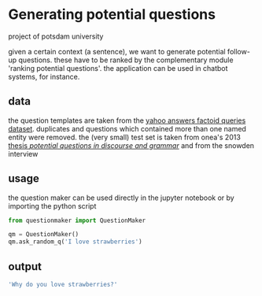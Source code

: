 # Generating potential questions
project of potsdam university

given a certain context (a sentence), we want to generate potential follow-up questions. these have to be ranked by the complementary module 'ranking potential questions'. the application can be used in chatbot systems, for instance.

## data

the question templates are taken from the [yahoo answers factoid queries dataset](https://webscope.sandbox.yahoo.com/catalog.php?datatype=l&did=76). duplicates and questions which contained more than one named entity were removed. the (very small) test set is taken from onea's 2013 [thesis *potential questions in discourse and grammar*](https://www.researchgate.net/publication/280010537_Potential_Questions_in_Discourse_and_Grammar) and from the snowden interview

## usage

the question maker can be used directly in the jupyter notebook or by importing the python script

```python
from questionmaker import QuestionMaker

qm = QuestionMaker()
qm.ask_random_q('I love strawberries')
```
## output

```bash
'Why do you love strawberries?'
```
